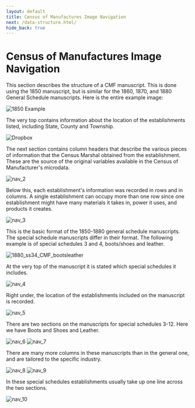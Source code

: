 ```yaml
---
layout: default
title: Census of Manufactures Image Navigation
next: /data-structure.html/
hide_back: true
---
```


# Census of Manufactures Image Navigation

This section describes the structure of a CMF manuscript. This is done using the 1850 manuscript, but is similar for the 1860, 1870, and 1880 General Schedule manuscripts. Here is the entire example image:

![1850 Example](https://dl.dropboxusercontent.com/scl/fi/x6tilfuwbz11z3eettcs2/1850_CMF.jpg?rlkey=602asjcepx41hfxazqszl87oe&st=7kpqlbu9&dl=0)

The very top contains information about the location of the establishments listed, including State, County and Township.

![Dropbox](https://dl.dropboxusercontent.com/scl/fi/w85la709hzcfgwso3hefk/nav_1.png?rlkey=tsdg8lzu0u0r17o7hp3qnwhrz&st=bshcqqno&dl=0)

The next section contains column headers that describe the various pieces of information that the Census Marshal obtained from the establishment. These are the source of the original variables available in the Census of Manufacturer's microdata.

![nav_2](https://dl.dropboxusercontent.com/scl/fi/xpzijjj6sqlf5jwwcyfow/nav_2.png?rlkey=p9fnv2ouuw6ky0m93a927vwgp&st=vzsnvtvq&dl=0)

Below this, each establishment's information was recorded in rows and in columns. A single establishment can occupy more than one row since one establishment might have many materials it takes in, power it uses, and products it creates.

![nav_3](https://dl.dropboxusercontent.com/scl/fi/5m6aafhb0d5h58bvhzzn9/nav_3.png?rlkey=8mdk35eq1glu4ktsu11f6vex4&st=mpb24hzc&dl=0)

This is the basic format of the 1850-1880 general schedule manuscripts. The special schedule manuscripts differ in their format. The following example is of special schedules 3 and 4, boots/shoes and leather.

![1880_ss34_CMF_bootsleather](https://dl.dropboxusercontent.com/scl/fi/f1klns47hw84xnx2egqal/1880_ss34_CMF_bootsleather.jpg?rlkey=7vdza8v1teccubk4c4h78lpz2&st=n28p8qon&dl=0)

At the very top of the manuscript it is stated which special schedules it includes.

![nav_4](https://dl.dropboxusercontent.com/scl/fi/a6h5euzp0aqjrhi5z9cf7/nav_4.png?rlkey=394m6qatj4e4klyldv846hbwm&st=2uc9im2q&dl=0)

Right under, the location of the establishments included on the manuscript is recorded.

![nav_5](https://dl.dropboxusercontent.com/scl/fi/12xfc64ts9eak95u0kkck/nav_5.png?rlkey=5vc37ezm0jr2fdbsbgzw9eq9c&st=7i6h38w1&dl=0)

There are two sections on the manuscripts for special schedules 3-12. Here we have Boots and Shoes and Leather.

![nav_6](https://dl.dropboxusercontent.com/scl/fi/5izojeex80oxljb24wmn8/nav_6.png?rlkey=mti4c6ip8wuj2vuutfk8ujjg8&st=hv0y6ig9&dl=0)
![nav_7](https://dl.dropboxusercontent.com/scl/fi/vqa32ny3a5lgt5pdw3twr/nav_7.png?rlkey=23fi163k0e3lwsdac02vv4106&st=8zwghk4p&dl=0)

There are many more columns in these manuscripts than in the general one, and are tailored to the specific industry.

![nav_8](https://dl.dropboxusercontent.com/scl/fi/aoofb6iow628tsf0ild57/nav_8.png?rlkey=4qvfp77eleuxw94l30f60uhs2&st=2hetmbgw&dl=0)
![nav_9](https://dl.dropboxusercontent.com/scl/fi/63sukounc3fmdnj54qe8a/nav_9.png?rlkey=m1pmc9l6p2ztw0o3srucqv9yp&st=v571pj4u&dl=0)

In these special schedules establishments usually take up one line across the two sections.

![nav_10](https://dl.dropboxusercontent.com/scl/fi/bqsk4t716ovjcb9s15lmk/nav_10.png?rlkey=78td73qz7c7xy0i4724hocvi7c&st=2a0iwu3n&dl=0)
